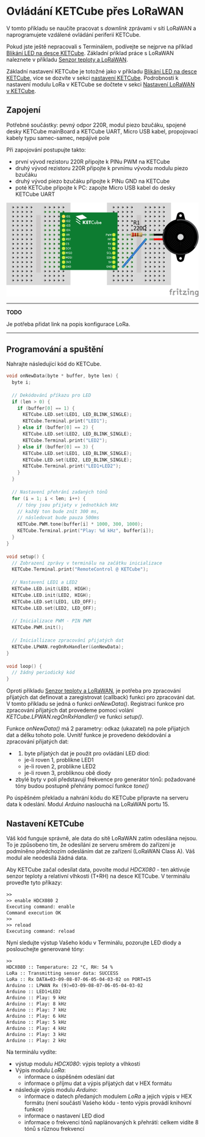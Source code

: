# Ovládání KETCube přes LoRaWAN

V tomto příkladu se naučíte pracovat s *downlink* zprávami v síti LoRaWAN a naprogramujete vzdálené ovládání periferií KETCube.

Pokud jste ještě nepracovali s Terminálem, podívejte se nejprve na příklad [Blikání LED na desce KETCube](example_onBoardLED.md). Základní pŕíklad práce s LoRaWAN naleznete v příkladu [Senzor teploty a LoRaWAN](example_tempSensor.md).

Základní nastavení KETCube je totožné jako v příkladu [Blikání LED na desce KETCube](example_onBoardLED.md), více se dozvíte v sekci [nastavení KETCube](settings.md). Podrobnosti k nastavení modulu LoRa v KETCube se dočtete v sekci [Nastavení LoRaWAN v KETCube](lorawan.md).

## Zapojení

Potřebné součástky: pevný odpor 220R, modul piezo bzučáku, spojené desky KETCube mainBoard a KETCube UART, Micro USB kabel, propojovací kabely typu samec-samec, nepájivé pole

Při zapojování postupujte takto:
  * první vývod rezistoru 220R připojte k PINu PWM na KETCube
  * druhý vývod rezistoru 220R připojte k prvnímu vývodu modulu piezo bzučáku
  * druhý vývod piezo bzučáku připojte k PINu GND na KETCube
  * poté KETCube připojte k PC: zapojte Micro USB kabel do desky KETCube UART

![zapojeni](img/remoteControl.png)

---
**TODO**

Je potřeba přidat link na popis konfigurace LoRa.

---

## Programování a spuštění

Nahrajte následující kód do KETCube.

```c
void onNewData(byte * buffer, byte len) {
  byte i;

  // Dekódování příkazu pro LED
  if (len > 0) {
    if (buffer[0] == 1) {
      KETCube.LED.set(LED1, LED_BLINK_SINGLE);
      KETCube.Terminal.print("LED1");
    } else if (buffer[0] == 2) {
      KETCube.LED.set(LED2, LED_BLINK_SINGLE);
      KETCube.Terminal.print("LED2");
    } else if (buffer[0] == 3) {
      KETCube.LED.set(LED1, LED_BLINK_SINGLE);
      KETCube.LED.set(LED2, LED_BLINK_SINGLE);
      KETCube.Terminal.print("LED1+LED2");
    }
  }

  // Nastavení přehrání zadaných tónů
  for (i = 1; i < len; i++) {
    // tóny jsou přijaty v jednotkách kHz
    // každý ton bude znít 300 ms,
    // následovat bude pauza 500ms
    KETCube.PWM.tone(buffer[i] * 1000, 300, 1000);
    KETCube.Terminal.print("Play: %d kHz", buffer[i]);
  }
}

void setup() {
  // Zobrazení zprávy v terminálu na začátku inicializace
  KETCube.Terminal.print("RemoteControl @ KETCube");

  // Nastavení LED1 a LED2
  KETCube.LED.init(LED1, HIGH);
  KETCube.LED.init(LED2, HIGH);
  KETCube.LED.set(LED1, LED_OFF);
  KETCube.LED.set(LED2, LED_OFF);

  // Inicializace PWM - PIN PWM
  KETCube.PWM.init();

  // Iniciallizace zpracování přijatých dat
  KETCube.LPWAN.regOnRxHandler(&onNewData);
}

void loop() {
  // žádný periodický kód
}
```

Oproti příkladu [Senzor teploty a LoRaWAN](example_tempSensor.md), je potřeba pro zpracování přijatých dat definovat a zaregistrovat (callback) funkci pro zpracování dat. V tomto příkladu se jedná o funkci *onNewData()*. Registraci funkce pro zpracování přijatých dat provedeme pomocí volání *KETCube.LPWAN.regOnRxHandler()* ve funkci *setup()*.

Funkce *onNewData()* má 2 parametry: odkaz (ukazatel) na pole přijatých dat a délku tohoto pole. Uvnitř funkce je provedeno dekódování a zpracování přijatých dat:
  * 1. byte přijatých dat je použit pro ovládání LED diod: 
    * je-li roven 1, problikne LED1
    * je-li roven 2, problikne LED2
    * je-li roven 3, probliknou obě diody
  * zbylé byty v poli představují frekvence pro generátor tónů: požadované tóny budou postupně přehrány pomocí funkce *tone()*

Po úspěšném překladu a nahrání kódu do KETCube připravte na serveru data k odeslání. Modul *Arduino* naslouchá na LoRaWAN portu 15.

## Nastavení KETCube

Váš kód funguje správně, ale data do sítě LoRaWAN zatím odesílána nejsou. To je způsobeno tím, že odesílání ze serveru směrem do zařízení je podmíněno pŕedchozím odesláním dat ze zařízení (LoRaWAN Class A). Váš modul ale neodesílá žádná data.

Aby KETCube začal odesílat data, povolte modul *HDCX080* - ten aktivuje senzor teploty a relativní vlhkosti (T+RH) na desce KETCube. V terminálu proveďte tyto příkazy:

```
>>
>> enable HDCX080 2
Executing command: enable
Command execution OK
>>
>> reload
Executing command: reload

```

Nyní sledujte výstup Vašeho kódu v Terminálu, pozorujte LED diody a poslouchejte generované tóny:

```
>>
HDCX080 :: Temperature: 22 °C, RH: 54 %
LoRa :: Transmitting sensor data: SUCCESS
LoRa :: Rx DATA=03-09-08-07-06-05-04-03-02 on PORT=15
Arduino :: LPWAN Rx (9)=03-09-08-07-06-05-04-03-02
Arduino :: LED1+LED2
Arduino :: Play: 9 kHz
Arduino :: Play: 8 kHz
Arduino :: Play: 7 kHz
Arduino :: Play: 6 kHz
Arduino :: Play: 5 kHz
Arduino :: Play: 4 kHz
Arduino :: Play: 3 kHz
Arduino :: Play: 2 kHz

```

Na terminálu vydíte:
  * výstup modulu *HDCX080*: výpis teploty a vlhkosti
  * Výpis modulu *LoRa*: 
    * informace o úspěšném odeslání dat 
    * informace o příjmu dat a výpis přijatých dat v HEX formátu
  * následuje výpis modulu *Arduino*:
    * informace o datech předaných modulem *LoRa* a jejich výpis v HEX formátu (není součástí Vaśeho kódu - tento výpis provádí knihovní funkce)
    * informace o nastavení LED diod
    * informace o frekvenci tónů naplánovaných k přehrátí: celkem vidíte 8 tónů s různou frekvencí
